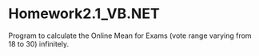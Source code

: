 # Homework2.1_VB.NET
Program to calculate the Online Mean for Exams (vote range varying from 18 to 30) infinitely.
